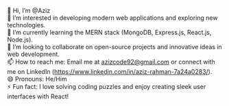👋 Hi, I’m @Aziz  
👀 I’m interested in developing modern web applications and exploring new technologies.  
🌱 I’m currently learning the MERN stack (MongoDB, Express.js, React.js, Node.js).  
💞️ I’m looking to collaborate on open-source projects and innovative ideas in web development.  
📫 How to reach me: Email me at azizcode92@gmail.com or connect with me on LinkedIn (https://www.linkedin.com/in/aziz-rahman-7a24a0283/).  
😄 Pronouns: He/Him  
⚡ Fun fact: I love solving coding puzzles and enjoy creating sleek user interfaces with React!



<!---
Azizcode199/Azizcode199 is a ✨ special ✨ repository because its `README.md` (this file) appears on your GitHub profile.
You can click the Preview link to take a look at your changes.
--->
